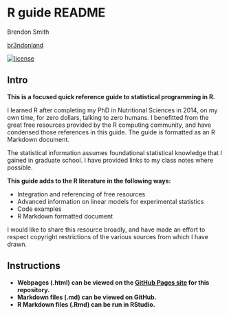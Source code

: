 # R guide README

Brendon Smith

[br3ndonland](https://github.com/br3ndonland)

[![license](https://img.shields.io/badge/license-MIT-blue.svg?longCache=true&style=for-the-badge)](https://choosealicense.com/)

## Intro

**This is a focused quick reference guide to statistical programming in R.**

I learned R after completing my PhD in Nutritional Sciences in 2014, on my own time, for zero dollars, talking to zero humans. I benefitted from the great free resources provided by the R computing community, and have condensed those references in this guide. The guide is formatted as an R Markdown document.

The statistical information assumes foundational statistical knowledge that I gained in graduate school. I have provided links to my class notes where possible.

**This guide adds to the R literature in the following ways:**

- Integration and referencing of free resources
- Advanced information on linear models for experimental statistics
- Code examples
- R Markdown formatted document

I would like to share this resource broadly, and have made an effort to respect copyright restrictions of the various sources from which I have drawn.

## Instructions

- **Webpages (.html) can be viewed on the [GitHub Pages site](https://br3ndonland.github.io/r-guide) for this repository.**
- **Markdown files (.md) can be viewed on GitHub.**
- **R Markdown files (.Rmd) can be run in RStudio.**